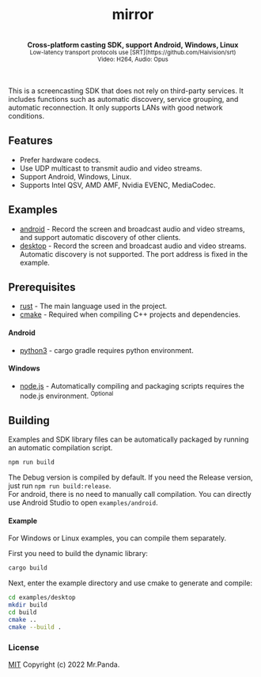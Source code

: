 <!--lint disable no-literal-urls-->
<div align="center">
  <h1>mirror</h1>
</div>
<br/>
<div align="center">
  <strong>Cross-platform casting SDK, support Android, Windows, Linux</strong>
</div>
<div align="center">
  <sup>Low-latency transport protocols use [SRT](https://github.com/Haivision/srt)</sup></br>
  <sup>Video: H264, Audio: Opus</sup>
</div>
<br/>
<br/>

This is a screencasting SDK that does not rely on third-party services. It includes functions such as automatic discovery, service grouping, and automatic reconnection. It only supports LANs with good network conditions.


## Features

* Prefer hardware codecs.
* Use UDP multicast to transmit audio and video streams.
* Support Android, Windows, Linux.
* Supports Intel QSV, AMD AMF, Nvidia EVENC, MediaCodec.


## Examples

* [android](./examples/android) - Record the screen and broadcast audio and video streams, and support automatic discovery of other clients.
* [desktop](./examples/desktop/) - Record the screen and broadcast audio and video streams. Automatic discovery is not supported. The port address is fixed in the example.


## Prerequisites

* [rust](https://www.rust-lang.org/tools/install) - The main language used in the project.
* [cmake](https://cmake.org/download/) - Required when compiling C++ projects and dependencies.

#### Android

* [python3](https://www.python.org/downloads/) - cargo gradle requires python environment.

#### Windows

* [node.js](https://nodejs.org/en/download) - Automatically compiling and packaging scripts requires the node.js environment. <sup>Optional</sup>


## Building

Examples and SDK library files can be automatically packaged by running an automatic compilation script.

```sh
npm run build
```

The Debug version is compiled by default. If you need the Release version, just run `npm run build:release`.  
For android, there is no need to manually call compilation. You can directly use Android Studio to open `examples/android`.

#### Example

For Windows or Linux examples, you can compile them separately.

First you need to build the dynamic library:

```sh
cargo build
```

Next, enter the example directory and use cmake to generate and compile:

```sh
cd examples/desktop
mkdir build
cd build
cmake ..
cmake --build .
```


### License
[MIT](./LICENSE) Copyright (c) 2022 Mr.Panda.
